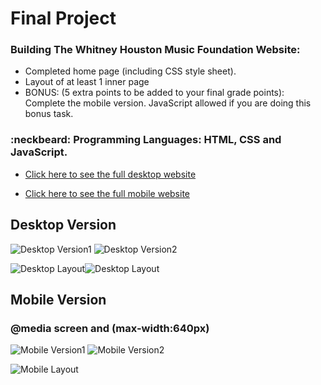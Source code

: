 # Final Project
### Building The Whitney Houston Music Foundation Website:
  - Completed home page (including CSS style sheet).
  - Layout of at least 1 inner page
  - BONUS: (5 extra points to be added to your final grade points):  Complete the mobile version. JavaScript allowed if you are doing this bonus task.


### :neckbeard: Programming Languages: HTML, CSS and JavaScript.
- [Click here to see the full desktop website](http://www.media15live.com/studentsUpload/bardini_1589418370/index.htm)

- [Click here to see the full mobile website](http://mobiletest.me/htc_one_emulator/?u=http://www.media15live.com/studentsUpload/bardini_1589418370)

## Desktop Version
![Desktop Version1](https://github.com/thiagobardini/HTML5-CSS3-BHCC/blob/master/Imagens/desktopWhitney1.png)  ![Desktop Version2](https://github.com/thiagobardini/HTML5-CSS3-BHCC/blob/master/Imagens/desktopWhitney2.png)

![Desktop Layout](https://github.com/thiagobardini/HTML5-CSS3-BHCC/blob/master/Imagens/desktopindexwhitney.png)![Desktop Layout](https://github.com/thiagobardini/HTML5-CSS3-BHCC/blob/master/Imagens/desktopcareerwhitney.png)
## Mobile Version
### @media screen and (max-width:640px)

![Mobile Version1](https://github.com/thiagobardini/HTML5-CSS3-BHCC/blob/master/Imagens/Screen%20Shot%202020-05-14%20at%209.05.11%20PM.png) ![Mobile Version2](https://github.com/thiagobardini/HTML5-CSS3-BHCC/blob/master/Imagens/mobilelayoutwhitney3.png)

![Mobile Layout](https://github.com/thiagobardini/HTML5-CSS3-BHCC/blob/master/Imagens/mobilelayoutwhitney2.png)